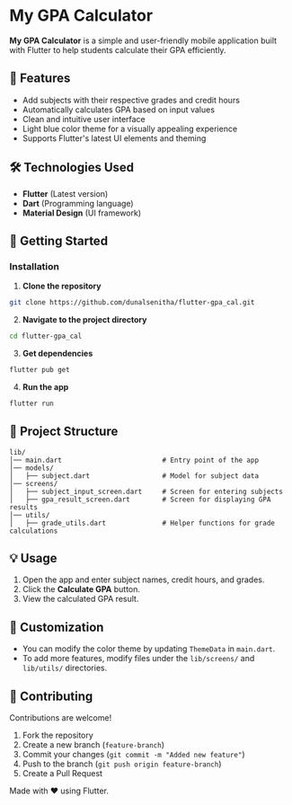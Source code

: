 # My GPA Calculator

**My GPA Calculator** is a simple and user-friendly mobile application built with Flutter to help students calculate their GPA efficiently.

## 📌 Features

- Add subjects with their respective grades and credit hours
- Automatically calculates GPA based on input values
- Clean and intuitive user interface
- Light blue color theme for a visually appealing experience
- Supports Flutter's latest UI elements and theming


## 🛠️ Technologies Used

- **Flutter** (Latest version)
- **Dart** (Programming language)
- **Material Design** (UI framework)

## 🚀 Getting Started



### Installation

1. **Clone the repository**
```sh
git clone https://github.com/dunalsenitha/flutter-gpa_cal.git
```

2. **Navigate to the project directory**
```sh
cd flutter-gpa_cal
```

3. **Get dependencies**
```sh
flutter pub get
```

4. **Run the app**
```sh
flutter run
```

## 📂 Project Structure

```
lib/
│── main.dart                         # Entry point of the app
│── models/
│   ├── subject.dart                  # Model for subject data
│── screens/
│   ├── subject_input_screen.dart     # Screen for entering subjects
│   ├── gpa_result_screen.dart        # Screen for displaying GPA results
│── utils/
│   ├── grade_utils.dart              # Helper functions for grade calculations
```

## 💡 Usage

1. Open the app and enter subject names, credit hours, and grades.
2. Click the **Calculate GPA** button.
3. View the calculated GPA result.

## 🔧 Customization

* You can modify the color theme by updating `ThemeData` in `main.dart`.
* To add more features, modify files under the `lib/screens/` and `lib/utils/` directories.



## 🤝 Contributing

Contributions are welcome!
1. Fork the repository
2. Create a new branch (`feature-branch`)
3. Commit your changes (`git commit -m "Added new feature"`)
4. Push to the branch (`git push origin feature-branch`)
5. Create a Pull Request



Made with ❤️ using Flutter.